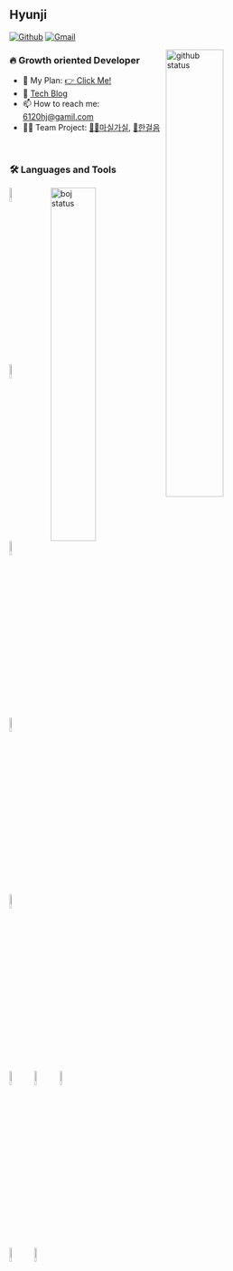 ## Hyunji
[![Github](https://img.shields.io/badge/-Github-000?style=flat&logo=Github&logoColor=white)](https://github.com/HJ0216)
[![Gmail](https://img.shields.io/badge/-Gmail-c14438?style=flat&logo=Gmail&logoColor=white)](mailto:6120hj@gmail.com)

<img width="45%" align="right" alt="github status" src="https://github-readme-stats.vercel.app/api?username=hj0216&show_icons=true&hide_border=true" />

### 🔥 Growth oriented Developer 

- 🚀 My Plan: [👉 Click Me!](https://square-pendulum-7df.notion.site/01859295a21747fe98f4100d0e00a1ce?pvs=4)
- 🌱 [Tech Blog](https://hj0216.tistory.com/)
- 📫 How to reach me: 6120hj@gamil.com
- 🤹‍♀️ Team Project: [🚵‍♀️마실가실](https://drive.google.com/file/d/1yE4Iu6oACo75pvtULz1KdgSpoBO4l3ZC/view?usp=sharing), [👼한걸음](https://drive.google.com/file/d/1PVMc8o_FUc5XMZ-5ND9WrPPKa5aAjvWL/view?usp=sharing)

<br/>



### 🛠️ Languages and Tools

<p>

<img width="40%" align="right" alt="boj status" src="http://mazassumnida.wtf/api/v2/generate_badge?boj=hj0216"/>
  
  <code><img width="8%" src="https://www.vectorlogo.zone/logos/java/java-horizontal.svg"></code>
  <code><img width="8%" src="https://www.vectorlogo.zone/logos/springio/springio-ar21.svg"></code>
  <br/>
  <code><img width="8%" src="https://www.vectorlogo.zone/logos/mysql/mysql-ar21.svg"></code>
  <code><img width="8%" src="https://www.vectorlogo.zone/logos/oracle/oracle-ar21.svg"></code>
  <br />
  <code><img width="8%" src="https://www.vectorlogo.zone/logos/reactjs/reactjs-ar21.svg"></code>
  <code><img width="8%" src="https://www.vectorlogo.zone/logos/javascript/javascript-ar21.svg"></code>
  <code><img width="8%" src="https://www.vectorlogo.zone/logos/w3_html5/w3_html5-ar21.svg"></code>
  <code><img width="8%" src="https://www.vectorlogo.zone/logos/netlifyapp_watercss/netlifyapp_watercss-ar21.svg"></code>
  <br />
  <code><img width="8%" src="https://www.vectorlogo.zone/logos/git-scm/git-scm-ar21.svg"></code>
  <code><img width="8%" src="https://www.vectorlogo.zone/logos/github/github-ar21.svg"></code>

</p>




<!--
✨ _special_ ✨ repository because its `README.md` (this file) appears on your GitHub profile.

Here are some ideas to get you started:

- 🔭 I’m currently working on ...
- 🌱 I’m currently learning ...
- 👯 I’m looking to collaborate on ...
- 🤔 I’m looking for help with ...
- 💬 Ask me about ...
- 📫 How to reach me: ...
- 😄 Pronouns: ...
- ⚡ Fun fact: ...
-->
